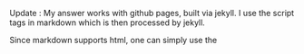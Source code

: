 

Update : My answer works with github pages, built via jekyll. I use the script tags in markdown which is then processed by jekyll.

Since markdown supports html, one can simply use the <script> tag to embed gist.

Simply copy the embed url of the gist provided by github

enter image description here

..and paste it in you markdown file.

Example : Copy the below and paste in your markdown file.

<script src="https://gist.github.com/nisrulz/11c0d63428b108f10c83.js"></script>